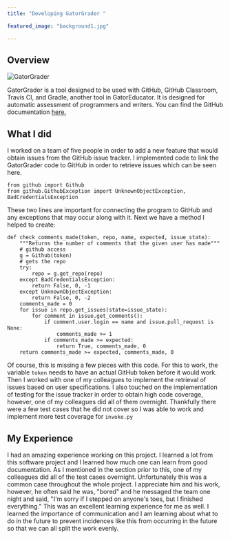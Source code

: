 ```yaml
---
title: "Developing GatorGrader "

featured_image: "background1.jpg"

---
```

## Overview

![GatorGrader](file//gatorgrader.png)

GatorGrader is a tool designed to be used with GitHub, GitHub Classroom, Travis CI,
and Gradle, another tool in GatorEducator. It is designed for automatic assessment
of programmers and writers. You can find the GitHub documentation
[here.](https://github.com/GatorEducator/gatorgrader)

## What I did

I worked on a team of five people in order to add a new feature that would
obtain issues from the GitHub issue tracker. I implemented code to link the
GatorGrader code to GitHub in order to retrieve issues which can be seen here.
```
from github import Github
from github.GithubException import UnknownObjectException, BadCredentialsException
```
These two lines are important for connecting the program to GitHub and any
exceptions that may occur along with it. Next we have a method I helped to create:
```
def check_comments_made(token, repo, name, expected, issue_state):
    """Returns the number of comments that the given user has made"""
    # github access
    g = Github(token)
    # gets the repo
    try:
        repo = g.get_repo(repo)
    except BadCredentialsException:
        return False, 0, -1
    except UnknownObjectException:
        return False, 0, -2
    comments_made = 0
    for issue in repo.get_issues(state=issue_state):
        for comment in issue.get_comments():
            if comment.user.login == name and issue.pull_request is None:
                comments_made += 1
            if comments_made >= expected:
                return True, comments_made, 0
    return comments_made >= expected, comments_made, 0
```
Of course, this is missing a few pieces with this code. For this to work, the
variable `token` needs to have an actual GitHub token before it would work.
Then I worked with one of my colleagues to implement the retrieval of issues
based on user specifications. I also touched on the implementation of testing for
the issue tracker in order to obtain high code coverage, however, one of my
colleagues did all of them overnight. Thankfully there were a few test cases
that he did not cover so I was able to work and implement more test coverage
for `invoke.py`

## My Experience

I had an amazing experience working on this project. I learned a lot from this
software project and I learned how much one can learn from good documentation.
As I mentioned in the section prior to this, one of my colleagues did all of the
test cases overnight. Unfortunately this was a common case throughout the whole project.
I appreciate him and his work, however, he often said he was, "bored" and he messaged
the team one night and said, "I'm sorry if I stepped on anyone's toes, but I
finished everything." This was an excellent learning experience for me as well.
I learned the importance of communication and I am learning about what to do
in the future to prevent incidences like this from occurring in the future so
that we can all split the work evenly.
